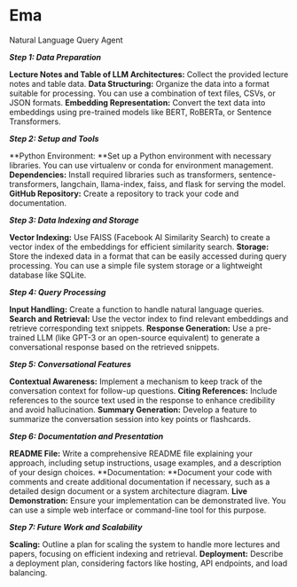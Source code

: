 # Ema
Natural Language Query Agent 

_**Step 1: Data Preparation**_

**Lecture Notes and Table of LLM Architectures:** Collect the provided lecture notes and table data.
**Data Structuring:** Organize the data into a format suitable for processing. You can use a combination of text files, CSVs, or JSON formats.
**Embedding Representation:** Convert the text data into embeddings using pre-trained models like BERT, RoBERTa, or Sentence Transformers.

_**Step 2: Setup and Tools**_

**Python Environment: **Set up a Python environment with necessary libraries. You can use virtualenv or conda for environment management.
**Dependencies:** Install required libraries such as transformers, sentence-transformers, langchain, llama-index, faiss, and flask for serving the model.
**GitHub Repository:** Create a repository to track your code and documentation.

_**Step 3: Data Indexing and Storage**_

**Vector Indexing:** Use FAISS (Facebook AI Similarity Search) to create a vector index of the embeddings for efficient similarity search.
**Storage:** Store the indexed data in a format that can be easily accessed during query processing. You can use a simple file system storage or a lightweight database like SQLite.

_**Step 4: Query Processing**_

**Input Handling:** Create a function to handle natural language queries.
**Search and Retrieval:** Use the vector index to find relevant embeddings and retrieve corresponding text snippets.
**Response Generation:** Use a pre-trained LLM (like GPT-3 or an open-source equivalent) to generate a conversational response based on the retrieved snippets.

_**Step 5: Conversational Features**_

**Contextual Awareness:** Implement a mechanism to keep track of the conversation context for follow-up questions.
**Citing References:** Include references to the source text used in the response to enhance credibility and avoid hallucination.
**Summary Generation:** Develop a feature to summarize the conversation session into key points or flashcards.

_**Step 6: Documentation and Presentation**_

**README File:** Write a comprehensive README file explaining your approach, including setup instructions, usage examples, and a description of your design choices.
**Documentation: **Document your code with comments and create additional documentation if necessary, such as a detailed design document or a system architecture diagram.
**Live Demonstration:** Ensure your implementation can be demonstrated live. You can use a simple web interface or command-line tool for this purpose.

_**Step 7: Future Work and Scalability**_

**Scaling:** Outline a plan for scaling the system to handle more lectures and papers, focusing on efficient indexing and retrieval.
**Deployment:** Describe a deployment plan, considering factors like hosting, API endpoints, and load balancing.
